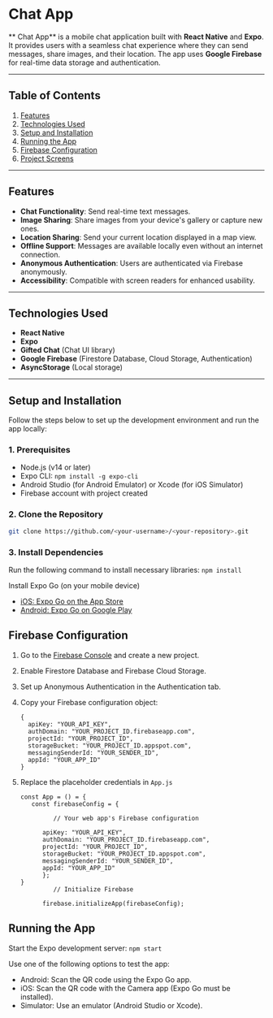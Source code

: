 # Chat App

** Chat App** is a mobile chat application built with **React Native** and **Expo**. It provides users with a seamless chat experience where they can send messages, share images, and their location. The app uses **Google Firebase** for real-time data storage and authentication.

---

## Table of Contents
1. [Features](#features)
2. [Technologies Used](#technologies-used)
3. [Setup and Installation](#setup-and-installation)
4. [Running the App](#running-the-app)
5. [Firebase Configuration](#firebase-configuration)
6. [Project Screens](#project-screens)

---

## Features

- **Chat Functionality**: Send real-time text messages.
- **Image Sharing**: Share images from your device's gallery or capture new ones.
- **Location Sharing**: Send your current location displayed in a map view.
- **Offline Support**: Messages are available locally even without an internet connection.
- **Anonymous Authentication**: Users are authenticated via Firebase anonymously.
- **Accessibility**: Compatible with screen readers for enhanced usability.

---

## Technologies Used

- **React Native**
- **Expo**
- **Gifted Chat** (Chat UI library)
- **Google Firebase** (Firestore Database, Cloud Storage, Authentication)
- **AsyncStorage** (Local storage)

---

## Setup and Installation

Follow the steps below to set up the development environment and run the app locally:

### 1. Prerequisites

- Node.js (v14 or later)
- Expo CLI: `npm install -g expo-cli`
- Android Studio (for Android Emulator) or Xcode (for iOS Simulator)
- Firebase account with project created

### 2. Clone the Repository

```bash
git clone https://github.com/<your-username>/<your-repository>.git
```

### 3. Install Dependencies

Run the following command to install necessary libraries: `npm install`

   Install Expo Go (on your mobile device)

   - [iOS: Expo Go on the App Store](https://apps.apple.com/us/app/expo-go/id982107779)
   - [Android: Expo Go on Google Play](https://play.google.com/store/apps/details?id=host.exp.exponent)

## Firebase Configuration

1. Go to the [Firebase Console](https://console.firebase.google.com/) and create a new project.
2. Enable Firestore Database and Firebase Cloud Storage.
3. Set up Anonymous Authentication in the Authentication tab.
4. Copy your Firebase configuration object:
   ```
   {
     apiKey: "YOUR_API_KEY",
     authDomain: "YOUR_PROJECT_ID.firebaseapp.com",
     projectId: "YOUR_PROJECT_ID",
     storageBucket: "YOUR_PROJECT_ID.appspot.com",
     messagingSenderId: "YOUR_SENDER_ID",
     appId: "YOUR_APP_ID"
   }
   ```

5. Replace the placeholder credentials in `App.js`
   ```
   const App = () = {
      const firebaseConfig = {
   
            // Your web app's Firebase configuration
   
         apiKey: "YOUR_API_KEY",
         authDomain: "YOUR_PROJECT_ID.firebaseapp.com",
         projectId: "YOUR_PROJECT_ID",
         storageBucket: "YOUR_PROJECT_ID.appspot.com",
         messagingSenderId: "YOUR_SENDER_ID",
         appId: "YOUR_APP_ID"
         };
   }
            // Initialize Firebase
   
         firebase.initializeApp(firebaseConfig);
   ```

## Running the App

Start the Expo development server: `npm start`

Use one of the following options to test the app:
 - Android: Scan the QR code using the Expo Go app.
 - iOS: Scan the QR code with the Camera app (Expo Go must be installed).
 - Simulator: Use an emulator (Android Studio or Xcode).

 
